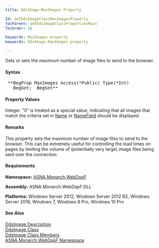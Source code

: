 ```yaml
---
title: DdsImage.MaxImages Property

Id: amfDdsImageClassMaxImagesProperty
TocParent: amfDdsImageClassPropertiesMain
TocOrder: 18

keywords: MaxImages property
keywords: DdsImage.MaxImages property

---
```


Gets or sets the maximum number of image files to send to the browser.

#### Syntax
<pre class="prettyprint"> **BegProp MaxImages Access(*Public) Type(*Int)
   BegGet;  BegSet** </pre>

#### Property Values
Integer. "0" is treated as a special value, indicating that all images that match the criteria set in [Name](amfDdsImageClassNameProperty.html) or [NameField](amfDdsImageClassNameFieldProperty.html) should be displayed.

#### Remarks
This property sets the maximum number of image files to send to the browser. This can be extremely useful for controlling the load times on pages by limiting the volume of (potentially very large) image files being sent over the connection.

#### Requirements
**Namespace:** [ASNA.Monarch.WebDspF](amfWebDspFNamespace.html)

**Assembly:** ASNA.Monarch.WebDspF.DLL

**Platforms:** Windows Server 2012, Windows Server 2012 R2, Windows Server 2016, Windows 7, Windows 8 Pro, Windows 10 Pro

#### See Also
[DdsImage Description](amfUnderstandingImageControls.html)<br /> [ DdsImage Class](amfDdsImageClass.html) <br /> [ DdsImage Class Members](amfDdsImageClassMembers.html) <br /> [ ASNA.Monarch.WebDspF Namespace](amfWebDspFNamespace.html) 
